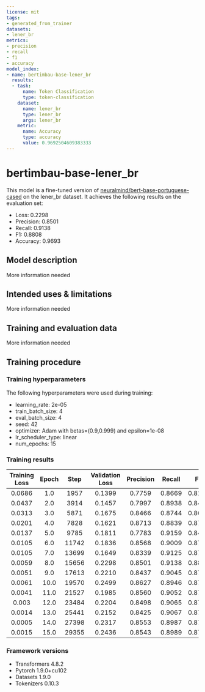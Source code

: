 ```yaml
---
license: mit
tags:
- generated_from_trainer
datasets:
- lener_br
metrics:
- precision
- recall
- f1
- accuracy
model_index:
- name: bertimbau-base-lener_br
  results:
  - task:
      name: Token Classification
      type: token-classification
    dataset:
      name: lener_br
      type: lener_br
      args: lener_br
    metric:
      name: Accuracy
      type: accuracy
      value: 0.9692504609383333
---
```


<!-- This model card has been generated automatically according to the information the Trainer had access to. You
should probably proofread and complete it, then remove this comment. -->

# bertimbau-base-lener_br

This model is a fine-tuned version of [neuralmind/bert-base-portuguese-cased](https://huggingface.co/neuralmind/bert-base-portuguese-cased) on the lener_br dataset.
It achieves the following results on the evaluation set:
- Loss: 0.2298
- Precision: 0.8501
- Recall: 0.9138
- F1: 0.8808
- Accuracy: 0.9693

## Model description

More information needed

## Intended uses & limitations

More information needed

## Training and evaluation data

More information needed

## Training procedure

### Training hyperparameters

The following hyperparameters were used during training:
- learning_rate: 2e-05
- train_batch_size: 4
- eval_batch_size: 4
- seed: 42
- optimizer: Adam with betas=(0.9,0.999) and epsilon=1e-08
- lr_scheduler_type: linear
- num_epochs: 15

### Training results

| Training Loss | Epoch | Step  | Validation Loss | Precision | Recall | F1     | Accuracy |
|:-------------:|:-----:|:-----:|:---------------:|:---------:|:------:|:------:|:--------:|
| 0.0686        | 1.0   | 1957  | 0.1399          | 0.7759    | 0.8669 | 0.8189 | 0.9641   |
| 0.0437        | 2.0   | 3914  | 0.1457          | 0.7997    | 0.8938 | 0.8441 | 0.9623   |
| 0.0313        | 3.0   | 5871  | 0.1675          | 0.8466    | 0.8744 | 0.8603 | 0.9651   |
| 0.0201        | 4.0   | 7828  | 0.1621          | 0.8713    | 0.8839 | 0.8775 | 0.9718   |
| 0.0137        | 5.0   | 9785  | 0.1811          | 0.7783    | 0.9159 | 0.8415 | 0.9645   |
| 0.0105        | 6.0   | 11742 | 0.1836          | 0.8568    | 0.9009 | 0.8783 | 0.9692   |
| 0.0105        | 7.0   | 13699 | 0.1649          | 0.8339    | 0.9125 | 0.8714 | 0.9725   |
| 0.0059        | 8.0   | 15656 | 0.2298          | 0.8501    | 0.9138 | 0.8808 | 0.9693   |
| 0.0051        | 9.0   | 17613 | 0.2210          | 0.8437    | 0.9045 | 0.8731 | 0.9693   |
| 0.0061        | 10.0  | 19570 | 0.2499          | 0.8627    | 0.8946 | 0.8784 | 0.9681   |
| 0.0041        | 11.0  | 21527 | 0.1985          | 0.8560    | 0.9052 | 0.8799 | 0.9720   |
| 0.003         | 12.0  | 23484 | 0.2204          | 0.8498    | 0.9065 | 0.8772 | 0.9699   |
| 0.0014        | 13.0  | 25441 | 0.2152          | 0.8425    | 0.9067 | 0.8734 | 0.9709   |
| 0.0005        | 14.0  | 27398 | 0.2317          | 0.8553    | 0.8987 | 0.8765 | 0.9705   |
| 0.0015        | 15.0  | 29355 | 0.2436          | 0.8543    | 0.8989 | 0.8760 | 0.9700   |


### Framework versions

- Transformers 4.8.2
- Pytorch 1.9.0+cu102
- Datasets 1.9.0
- Tokenizers 0.10.3
